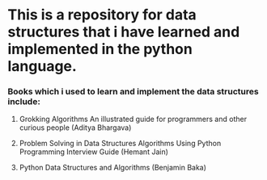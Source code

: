 # **This is a repository for data structures that i have learned and implemented in the python language.**

### Books which i used to learn and implement the data structures include:

1. Grokking Algorithms An illustrated guide for programmers and other curious people (Aditya Bhargava)

2. Problem Solving in Data Structures  Algorithms Using Python Programming Interview Guide (Hemant Jain) 

3. Python Data Structures and Algorithms (Benjamin Baka)